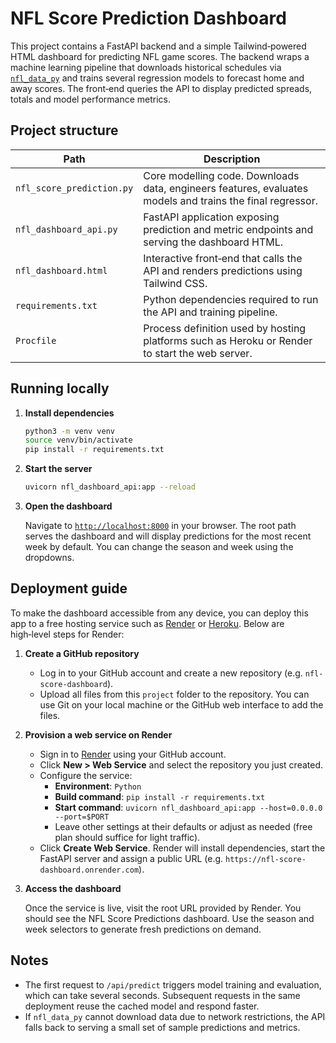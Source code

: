 # NFL Score Prediction Dashboard

This project contains a FastAPI backend and a simple Tailwind‑powered HTML
dashboard for predicting NFL game scores. The backend wraps a machine
learning pipeline that downloads historical schedules via
[`nfl_data_py`](https://github.com/nflverse/nflverse-data)
and trains several regression models to forecast home and away scores. The
front‑end queries the API to display predicted spreads, totals and model
performance metrics.

## Project structure

| Path | Description |
|---|---|
| `nfl_score_prediction.py` | Core modelling code. Downloads data, engineers features, evaluates models and trains the final regressor. |
| `nfl_dashboard_api.py` | FastAPI application exposing prediction and metric endpoints and serving the dashboard HTML. |
| `nfl_dashboard.html` | Interactive front‑end that calls the API and renders predictions using Tailwind CSS. |
| `requirements.txt` | Python dependencies required to run the API and training pipeline. |
| `Procfile` | Process definition used by hosting platforms such as Heroku or Render to start the web server. |

## Running locally

1. **Install dependencies**

   ```bash
   python3 -m venv venv
   source venv/bin/activate
   pip install -r requirements.txt
   ```

2. **Start the server**

   ```bash
   uvicorn nfl_dashboard_api:app --reload
   ```

3. **Open the dashboard**

   Navigate to [`http://localhost:8000`](http://localhost:8000) in your browser. The root path serves the dashboard and will display predictions for the most recent week by default. You can change the season and week using the dropdowns.

## Deployment guide

To make the dashboard accessible from any device, you can deploy this app to a free hosting service such as [Render](https://render.com) or [Heroku](https://www.heroku.com). Below are high‑level steps for Render:

1. **Create a GitHub repository**

   * Log in to your GitHub account and create a new repository (e.g. `nfl-score-dashboard`).
   * Upload all files from this `project` folder to the repository. You can use Git on your local machine or the GitHub web interface to add the files.

2. **Provision a web service on Render**

   * Sign in to [Render](https://dashboard.render.com) using your GitHub account.
   * Click **New &gt; Web Service** and select the repository you just created.
   * Configure the service:
     - **Environment**: `Python`
     - **Build command**: `pip install -r requirements.txt`
     - **Start command**: `uvicorn nfl_dashboard_api:app --host=0.0.0.0 --port=$PORT`
     - Leave other settings at their defaults or adjust as needed (free plan should suffice for light traffic).
   * Click **Create Web Service**. Render will install dependencies, start the FastAPI server and assign a public URL (e.g. `https://nfl-score-dashboard.onrender.com`).

3. **Access the dashboard**

   Once the service is live, visit the root URL provided by Render. You should see the NFL Score Predictions dashboard. Use the season and week selectors to generate fresh predictions on demand.

## Notes

* The first request to `/api/predict` triggers model training and evaluation, which can take several seconds. Subsequent requests in the same deployment reuse the cached model and respond faster.
* If `nfl_data_py` cannot download data due to network restrictions, the API falls back to serving a small set of sample predictions and metrics.
